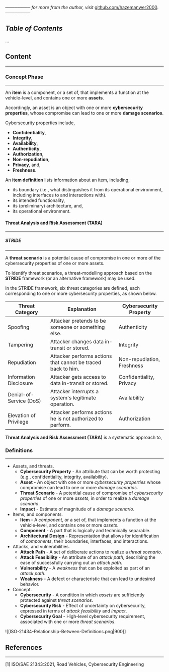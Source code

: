 ──────── *for more from the author, visit* [github.com/hazemanwer2000](https://github.com/hazemanwer2000). ────────
## *Table of Contents*
...
## Content
---
### Concept Phase
---
An **item** is a component, or a set of, that implements a function at the vehicle-level, and contains one or more **assets**.

Accordingly, an asset is an object with one or more **cybersecurity properties**, whose compromise can lead to one or more **damage scenarios**.

Cybersecurity properties include,
* **Confidentiality**,
* **Integrity**,
* **Availability**,
* **Authenticity**,
* **Authorization**,
* **Non-repudiation**,
* **Privacy**, and,
* **Freshness**.

An **item definition** lists information about an item, including,
* its boundary (i.e., what distinguishes it from its operational environment, including interfaces to and interactions with).
* its intended functionality,
* its (preliminary) architecture, and,
* its operational environment.
#### Threat Analysis and Risk Assessment (TARA)
---
##### STRIDE
---
A **threat scenario** is a potential cause of compromise in one or more of the cybersecurity properties of one or more assets.

To identify threat scenarios, a threat-modelling approach based on the **STRIDE** framework (or an alternative framework) may be used.

In the STRIDE framework, six threat categories are defined, each corresponding to one or more cybersecurity properties, as shown below. 

| Threat Category         | Explanation                                                  | Cybersecurity Property        |
| ----------------------- | ------------------------------------------------------------ | ----------------------------- |
| Spoofing                | Attacker pretends to be someone or something else.           | Authenticity                  |
| Tampering               | Attacker changes data in-transit or stored.                  | Integrity                     |
| Repudiation             | Attacker performs actions that cannot be traced back to him. | Non-repudiation,<br>Freshness |
| Information Disclosure  | Attacker gets access to data in-transit or stored.           | Confidentiality,<br>Privacy   |
| Denial-of-Service (DoS) | Attacker interrupts a system's legitimate operation.         | Availability                  |
| Elevation of Privilege  | Attacker performs actions he is not authorized to perform.   | Authorization                 |





**Threat Analysis and Risk Assessment (TARA)** is a systematic approach to,









### Definitions
---
* Assets, and threats.
	* **Cybersecurity Property** - An attribute that can be worth protecting (e.g., confidentiality, integrity, availability).
	* **Asset** - An object with one or more *cybersecurity properties* whose compromise can lead to one or more *damage scenarios*.
	* **Threat Scenario** - A potential cause of compromise of *cybersecurity properties* of one or more *assets*, in order to realize a *damage scenario*.
	* **Impact** - Estimate of magnitude of a *damage scenario*.
* Items, and components.
	* **Item** - A *component*, or a set of, that implements a function at the vehicle-level, and contains one or more *assets*.
	* **Component** - A part that is logically and technically separable.
	* **Architectural Design** - Representation that allows for identification of *components*, their boundaries, interfaces, and interactions.
* Attacks, and vulnerabilities.
	* **Attack Path** - A set of deliberate actions to realize a *threat scenario*.
	* **Attack Feasibility** - An attribute of an *attack path*, describing the ease of successfully carrying out an *attack path*.
	* **Vulnerability** - A *weakness* that can be exploited as part of an *attack path*.
	* **Weakness** - A defect or characteristic that can lead to undesired behavior.
* Concept.
	* **Cybersecurity** - A condition in which *assets* are sufficiently protected against *threat scenarios*.
	* **Cybersecurity Risk** - Effect of uncertainty on cybersecurity, expressed in terms of *attack feasibility* and *impact*.
	* **Cybersecurity Goal** - High-level cybersecurity requirement, associated with one or more *threat scenarios*.

![[ISO-21434-Relationship-Between-Definitions.png|900]]










## References
---
[1] ISO/SAE 21343:2021, Road Vehicles, Cybersecurity Engineering